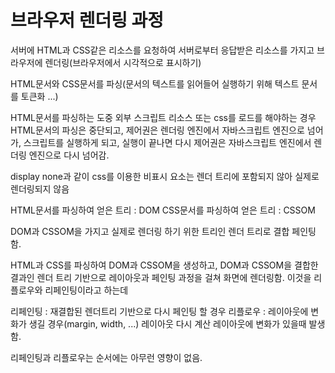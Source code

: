 # 브라우저 렌더링 과정
서버에 HTML과 CSS같은 리소스를 요청하여 서버로부터 응답받은 리소스를 가지고 
브라우저에 렌더링(브라우저에서 시각적으로 표시하기)

HTML문서와 CSS문서를 파싱(문서의 텍스트를 읽어들어 실행하기 위해 텍스트 문서를 토큰화 ...)

HTML문서를 파싱하는 도중 외부 스크립트 리소스 또는 css를 로드를 해야하는 경우
HTML문서의 파싱은 중단되고, 제어권은 렌더링 엔진에서 자바스크립트 엔진으로 넘어가,
스크립트를 실행하게 되고, 실행이 끝나면 다시 제어권은 자바스크립트 엔진에서 렌더링 엔진으로 다시 넘어감.

display none과 같이 css를 이용한 비표시 요소는 렌더 트리에 포함되지 않아 실제로 렌더링되지 않음

HTML문서를 파싱하여 얻은 트리 : DOM
CSS문서를 파싱하여 얻은 트리 : CSSOM

DOM과 CSSOM을 가지고 실제로 렌더링 하기 위한 트리인 렌더 트리로 결합 페인팅함.

HTML과 CSS를 파싱하여 DOM과 CSSOM을 생성하고, DOM과 CSSOM을 결합한 결과인 렌더 트리 기반으로 레이아웃과 페인팅 과정을 걸쳐 화면에 렌더링함.
이것을 리플로우와 리페인팅이라고 하는데

리페인팅 : 재결합된 렌더트리 기반으로 다시 페인팅 할 경우 
리플로우 : 레이아웃에 변화가 생길 경우(margin, width, ...) 레이아웃 다시 계산
레이아웃에 변화가 있을때 발생함.

리페인팅과 리플로우는 순서에는 아무런 영향이 없음.